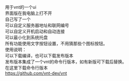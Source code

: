 用于vnt的一个ui  
界面版在我电脑上打不开  
自己写了一个  
可以自定义服务器地址和联网编号  
可以自定义开机启动和自动连接  
可以最小化到系统托盘  
所有功能使用文字按钮设置，不用猜那些个图标按钮。  
使用说明：  
可以下载编译，也可以下载发布版本  
发布版本集成了一个vnt的命令行版本，如有新版可下载后替换。  
在这里下载命令行版本  
https://github.com/vnt-dev/vnt  
